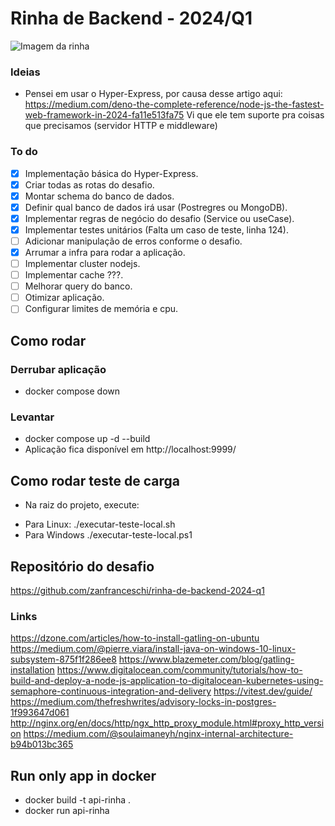 # Rinha de Backend - 2024/Q1

![Imagem da rinha](https://raw.githubusercontent.com/zanfranceschi/rinha-de-backend-2024-q1/main/misc/arte.jpg)

### Ideias

- Pensei em usar o Hyper-Express, por causa desse artigo aqui:
  https://medium.com/deno-the-complete-reference/node-js-the-fastest-web-framework-in-2024-fa11e513fa75
  Vi que ele tem suporte pra coisas que precisamos (servidor HTTP e middleware)

### To do

- [x] Implementação básica do Hyper-Express.
- [x] Criar todas as rotas do desafio.
- [x] Montar schema do banco de dados.
- [x] Definir qual banco de dados irá usar (Postregres ou MongoDB).
- [x] Implementar regras de negócio do desafio (Service ou useCase).
- [x] Implementar testes unitários (Falta um caso de teste, linha 124).
- [ ] Adicionar manipulação de erros conforme o desafio.
- [x] Arrumar a infra para rodar a aplicação.
- [ ] Implementar cluster nodejs.
- [ ] Implementar cache ???.
- [ ] Melhorar query do banco.
- [ ] Otimizar aplicação.
- [ ] Configurar limites de memória e cpu.

## Como rodar

### Derrubar aplicação
- docker compose down

### Levantar
- docker compose up -d --build
- Aplicação fica disponível em http://localhost:9999/

## Como rodar teste de carga
- Na raiz do projeto, execute:
* Para Linux: ./executar-teste-local.sh
* Para Windows ./executar-teste-local.ps1

## Repositório do desafio

https://github.com/zanfranceschi/rinha-de-backend-2024-q1

### Links

https://dzone.com/articles/how-to-install-gatling-on-ubuntu
https://medium.com/@pierre.viara/install-java-on-windows-10-linux-subsystem-875f1f286ee8
https://www.blazemeter.com/blog/gatling-installation
https://www.digitalocean.com/community/tutorials/how-to-build-and-deploy-a-node-js-application-to-digitalocean-kubernetes-using-semaphore-continuous-integration-and-delivery
https://vitest.dev/guide/
https://medium.com/thefreshwrites/advisory-locks-in-postgres-1f993647d061
http://nginx.org/en/docs/http/ngx_http_proxy_module.html#proxy_http_version
https://medium.com/@soulaimaneyh/nginx-internal-architecture-b94b013bc365


## Run only app in docker
- docker build -t api-rinha .
- docker run api-rinha